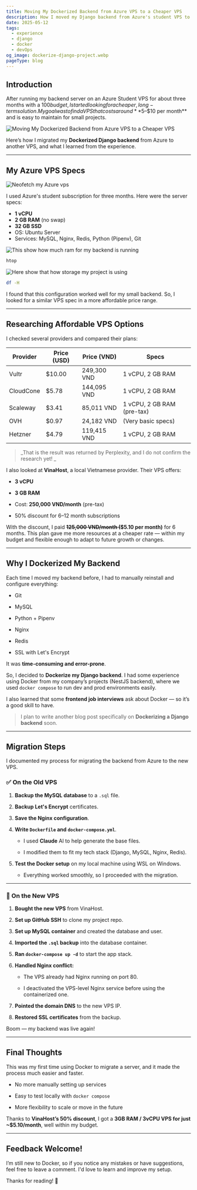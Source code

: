 ```yaml
---
title: Moving My Dockerized Backend from Azure VPS to a Cheaper VPS
description: How I moved my Django backend from Azure's student VPS to a more affordable VinaHost server using Docker and Docker Compose — including lessons learned and my VPS cost comparison.
date: 2025-05-12
tags:
  - experience
  - django
  - docker
  - devOps
og_image: dockerize-django-project.webp
pageType: blog
---
```

## Introduction

After running my backend server on an Azure Student VPS for about three months with a $100 budget, I started looking for a cheaper, long-term solution. My goal was to find a VPS that costs around **$5–$10 per month** and is easy to maintain for small projects.

![Moving My Dockerized Backend from Azure VPS to a Cheaper VPS](./dockerize-django-project.webp)

Here’s how I migrated my **Dockerized Django backend** from Azure to another VPS, and what I learned from the experience.

---

## My Azure VPS Specs

![Neofetch my Azure vps](./neofetch.png)

I used Azure's student subscription for three months. Here were the server specs:

- **1 vCPU**
- **2 GB RAM** (no swap)
- **32 GB SSD**
- OS: Ubuntu Server
- Services: MySQL, Nginx, Redis, Python (Pipenv), Git

![This show how much ram for my backend is running](./htop.png)

```bash
htop
````

![Here show that how storage my project is using](./disk.png)

```bash
df -H
```

I found that this configuration worked well for my small backend. So, I looked for a similar VPS spec in a more affordable price range.

---

## Researching Affordable VPS Options

I checked several providers and compared their plans:

|Provider|Price (USD)|Price (VND)|Specs|
|---|---|---|---|
|Vultr|$10.00|249,300 VND|1 vCPU, 2 GB RAM|
|CloudCone|$5.78|144,095 VND|1 vCPU, 2 GB RAM|
|Scaleway|$3.41|85,011 VND|1 vCPU, 2 GB RAM (pre-tax)|
|OVH|$0.97|24,182 VND|(Very basic specs)|
|Hetzner|$4.79|119,415 VND|1 vCPU, 2 GB RAM|

> _That is the result was returned by Perplexity, and I do not confirm the research yet! _

I also looked at **VinaHost**, a local Vietnamese provider. Their VPS offers:

- **3 vCPU**
    
- **3 GB RAM**
    
- Cost: **250,000 VND/month** (pre-tax)
    
- 50% discount for 6–12 month subscriptions
    

With the discount, I paid **~~125,000 VND/month (~~$5.10 per month)** for 6 months. This plan gave me more resources at a cheaper rate — within my budget and flexible enough to adapt to future growth or changes.

---

## Why I Dockerized My Backend

Each time I moved my backend before, I had to manually reinstall and configure everything:

- Git
    
- MySQL
    
- Python + Pipenv
    
- Nginx
    
- Redis
    
- SSL with Let's Encrypt
    

It was **time-consuming and error-prone**.

So, I decided to **Dockerize my Django backend**. I had some experience using Docker from my company’s projects (NestJS backend), where we used `docker compose` to run dev and prod environments easily.

I also learned that some **frontend job interviews** ask about Docker — so it’s a good skill to have.

> I plan to write another blog post specifically on **Dockerizing a Django backend** soon.

---

## Migration Steps

I documented my process for migrating the backend from Azure to the new VPS.

### ✅ On the Old VPS

1. **Backup the MySQL database** to a `.sql` file.
    
2. **Backup Let's Encrypt** certificates.
    
3. **Save the Nginx configuration**.
    
4. **Write `Dockerfile` and `docker-compose.yml`**.
    
    - I used **Claude** AI to help generate the base files.
        
    - I modified them to fit my tech stack (Django, MySQL, Nginx, Redis).
        
5. **Test the Docker setup** on my local machine using WSL on Windows.
    
    - Everything worked smoothly, so I proceeded with the migration.
        

---

### 🚚 On the New VPS

1. **Bought the new VPS** from VinaHost.
    
2. **Set up GitHub SSH** to clone my project repo.
    
3. **Set up MySQL container** and created the database and user.
    
4. **Imported the `.sql` backup** into the database container.
    
5. **Ran `docker-compose up -d`** to start the app stack.
    
6. **Handled Nginx conflict:**
    
    - The VPS already had Nginx running on port 80.
        
    - I deactivated the VPS-level Nginx service before using the containerized one.
        
7. **Pointed the domain DNS** to the new VPS IP.
    
8. **Restored SSL certificates** from the backup.
    

Boom — my backend was live again!

---

## Final Thoughts

This was my first time using Docker to migrate a server, and it made the process much easier and faster.

- No more manually setting up services
    
- Easy to test locally with `docker compose`
    
- More flexibility to scale or move in the future
    

Thanks to **VinaHost’s 50% discount**, I got a **3GB RAM / 3vCPU VPS for just ~$5.10/month**, well within my budget.

---

## Feedback Welcome!

I’m still new to Docker, so if you notice any mistakes or have suggestions, feel free to leave a comment. I'd love to learn and improve my setup.

Thanks for reading! 🚀